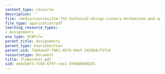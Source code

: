 ```yaml
---
content_type: resource
description: ''
file: /media/courses/21m-735-technical-design-scenery-mechanisms-and-special-effects-spring-2004/eb5d10737c04679fcea13fd4b8d982d1_flameretar.pdf
file_type: application/pdf
learning_resource_types:
- Assignments
ocw_type: OCWFile
parent_title: Assignments
parent_type: CourseSection
parent_uid: 7ab6ae47-f961-4b79-44ef-243984cf3f3d
resourcetype: Document
title: flameretar.pdf
uid: eb5d1073-7c04-679f-cea1-3fd4b8d982d1
---
```

